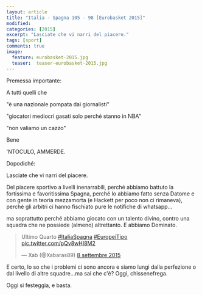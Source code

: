 ```yaml
---
layout: article
title: "Italia - Spagna 105 - 98 [Eurobasket 2015]"
modified:
categories: [2015]
excerpt: "Lasciate che vi narri del piacere."
tags: [sport]
comments: true
image: 
  feature: eurobasket-2015.jpg
  teaser:  teaser-eurobasket-2015.jpg
---
```

Premessa importante:

A tutti quelli che
  
"è una nazionale pompata dai giornalisti"

"giocatori mediocri gasati solo perché stanno in NBA"

"non valiamo un cazzo"

Bene

'NTOCULO, AMMERDE.

Dopodiché:

Lasciate che vi narri del piacere.

Del piacere sportivo a livelli inenarrabili, perché abbiamo battuto la fortissima e favoritissima Spagna, perché lo abbiamo fatto senza Datome e con gente in teoria mezzamorta (e Hackett per poco non ci rimaneva), perché gli arbitri ci hanno fischiato pure le notifiche di whatsapp...

ma soprattutto perché abbiamo giocato con un talento divino, contro una squadra che ne possiede (almeno) altrettanto. E abbiamo Dominato.

<blockquote class="twitter-tweet" data-lang="it"><p lang="it" dir="ltr">Ultimo Quarto <a href="https://twitter.com/hashtag/ItaliaSpagna?src=hash">#ItaliaSpagna</a> <a href="https://twitter.com/hashtag/EuropeiTipo?src=hash">#EuropeiTipo</a> <a href="http://t.co/pQv8wHI8M2">pic.twitter.com/pQv8wHI8M2</a></p>&mdash; Xab (@Xabaras89) <a href="https://twitter.com/Xabaras89/status/641347120167936001">8 settembre 2015</a></blockquote>
<script async src="//platform.twitter.com/widgets.js" charset="utf-8"></script>

E certo, lo so che i problemi ci sono ancora e siamo lungi dalla perfezione o dal livello di altre squadre...ma sai che c'è? Oggi, chissenefrega.

Oggi si festeggia, e basta.
